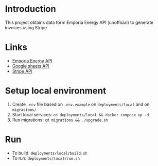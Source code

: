 # Introduction
This project obtains data form Emporia Energy API (unofficial) to generate invoices using Stripe

# Links
- [Emporia Energy API](https://emporia-connect.xyt.co.za/api/documentation#/)
- [Google sheets API](https://developers.google.com/sheets/api/quickstart/python)
- [Stripe API](https://docs.stripe.com/api)

# Setup local environment
1. Create `.env` file based on `.env.example` on `deployments/local` and on `migrations/`
2. Start local services: `cd deployments/local && docker compose up -d`
3. Run migrations: `cd migrations && ./upgrade.sh`

# Run
- To build: `deployments/local/build.sh`
- To run: `deployments/local/run.sh`
